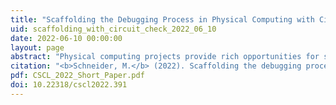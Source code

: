 ```yaml
---
title: "Scaffolding the Debugging Process in Physical Computing with Circuit Check"
uid: scaffolding_with_circuit_check_2022_06_10
date: 2022-06-10 00:00:00
layout: page
abstract: "Physical computing projects provide rich opportunities for students to design, construct, and program machines that can sense and interact with the environment. However, students engaging in these activities often struggle to decipher the behavior of hardware components, software, and the interaction between the two. I report on the experiences of middle school students using a software tool, Circuit Check, designed to scaffold the debugging process in physical computing systems. Through think-aloud problem-solving exercises, I found Circuit Check facilitated rich instructor-student discussions. Incorporating these preliminary observations, I discuss design considerations for physical computing tools that support productive struggles and student sense-making."
citation: "<b>Schneider, M.</b> (2022). Scaffolding the debugging process in physical computing with circuit check. In Weinberger, A. Chen, W., Hernández-Leo, D., & Chen, B. (Eds.), Proceedings of the 15th International Conference on Computer-Supported Collaborative Learning - CSCL 2022 (pp. 391-394). International Society of the Learning Sciences."
pdf: CSCL_2022_Short_Paper.pdf
doi: 10.22318/cscl2022.391
---
```

